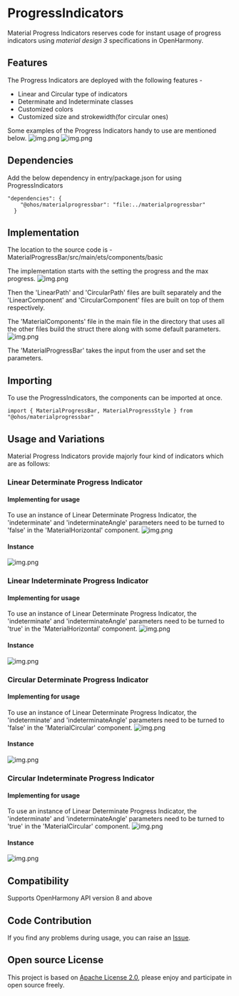 # ProgressIndicators
Material Progress Indicators reserves code for instant usage of progress indicators using *material design 3* specifications in OpenHarmony.

## Features
The Progress Indicators are deployed with the following features -
* Linear and Circular type of indicators
* Determinate and Indeterminate classes
* Customized colors
* Customized size and strokewidth(for circular ones)

Some examples of the Progress Indicators handy to use are mentioned below.
![img.png](resources/TestCase_1.gif)
![img.png](resources/TestCase_2.gif)

## Dependencies
Add the below dependency in entry/package.json for using ProgressIndicators
```
"dependencies": {
    "@ohos/materialprogressbar": "file:../materialprogressbar"
  }
```

## Implementation 
The location to the source code is - MaterialProgressBar/src/main/ets/components/basic

The implementation starts with the setting the progress and the max progress.
![img.png](resources/ProgressBar.png)

Then the 'LinearPath' and 'CircularPath' files are built separately and the 'LinearComponent' and 'CircularComponent' files are built on top of them respectively.

The 'MaterialComponents' file in the main file in the directory that uses all the other files build the struct there along with some default parameters.
![img.png](resources/MaterialComponents.png)

The 'MaterialProgressBar' takes the input from the user and set the parameters.

## Importing
To use the ProgressIndicators, the components can be imported at once.
```ets
import { MaterialProgressBar, MaterialProgressStyle } from "@ohos/materialprogressbar"
```

## Usage and Variations
Material Progress Indicators provide majorly four kind of indicators which are as follows:
### Linear Determinate Progress Indicator
#### Implementing for usage
To use an instance of Linear Determinate Progress Indicator, the 'indeterminate' and 'indeterminateAngle' parameters need to be turned to 'false' in the 'MaterialHorizontal' component.
![img.png](resources/DeterminateLinear.png)

#### Instance
![img.png](resources/OutputDL.png)

### Linear Indeterminate Progress Indicator
#### Implementing for usage
To use an instance of Linear Determinate Progress Indicator, the 'indeterminate' and 'indeterminateAngle' parameters need to be turned to 'true' in the 'MaterialHorizontal' component.
![img.png](resources/IndeterminateLinear.png)

#### Instance
![img.png](resources/UsageIL.gif)

### Circular Determinate Progress Indicator
#### Implementing for usage
To use an instance of Linear Determinate Progress Indicator, the 'indeterminate' and 'indeterminateAngle' parameters need to be turned to 'false' in the 'MaterialCircular' component.
![img.png](resources/DeterminateCircular.png)

#### Instance
![img.png](resources/UsageDC.gif)

### Circular Indeterminate Progress Indicator
#### Implementing for usage
To use an instance of Linear Determinate Progress Indicator, the 'indeterminate' and 'indeterminateAngle' parameters need to be turned to 'true' in the 'MaterialCircular' component.
![img.png](resources/IndeterminateCircular.png)

#### Instance
![img.png](resources/UsageIC.gif)

## Compatibility
Supports OpenHarmony API version 8 and above

## Code Contribution
If you find any problems during usage, you can raise an [Issue](https://github.com/Applib-OpenHarmony/MaterialProgress/issues).

## Open source License
This project is based on [Apache License 2.0](https://github.com/Applib-OpenHarmony/MaterialProgress/blob/main/LICENSE), please enjoy and participate in open source freely.
